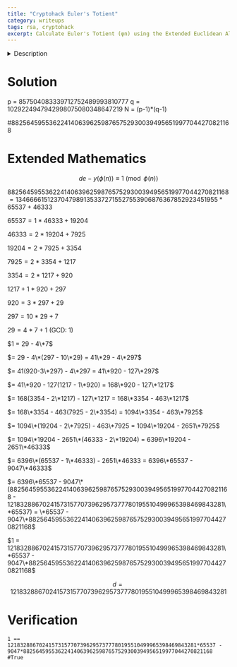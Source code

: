 ```yaml
---
title: "Cryptohack Euler's Totient"
category: writeups
tags: rsa, cryptohack
excerpt: Calculate Euler's Totient (φn) using the Extended Euclidean Algorithm.
---
```

<script type="text/x-mathjax-config">
MathJax.Hub.Config({
  tex2jax: {
    inlineMath: [['$','$'], ['\\(','\\)']],
    processEscapes: true
  }
});
</script>
<script src="https://cdnjs.cloudflare.com/ajax/libs/mathjax/2.7.0/MathJax.js?config=TeX-AMS-MML_HTMLorMML" type="text/javascript"></script>

<details>
<summary>Description</summary>
RSA relies on the difficulty of the factorisation of the modulus N. If the primes can be found then we can calculate the Euler totient of N and thus decrypt the ciphertext.

Given N = p*q and two primes:

p = 857504083339712752489993810777

q = 1029224947942998075080348647219

What is the totient of N?
</details>

# Solution
p = 857504083339712752489993810777
q = 1029224947942998075080348647219
N = (p-1)*(q-1)

\#882564595536224140639625987657529300394956519977044270821168
# Extended Mathematics
$$de - y(\phi(n)) \equiv 1 \pmod{\phi(n)}$$

$882564595536224140639625987657529300394956519977044270821168 = 13466661512370479891353372715527553906876367852923451955*65537 + 46333$

$65537 = 1*46333 + 19204$

$46333 = 2*19204 + 7925$

$19204 = 2*7925 + 3354$

$7925 = 2*3354 + 1217$

$3354 = 2*1217 + 920$

$1217 + 1*920 + 297$

$920 = 3*297 + 29$

$297 = 10*29 + 7$

$29 = 4*7 + 1$ (GCD: 1)

$1 = 29 - 4\*7$

$= 29 - 4\*(297 - 10\*29) = 41\*29 - 4\*297$

$= 41(920-3\*297) - 4\*297 = 41\*920 - 127\*297$

$= 41\*920 - 127(1217 - 1\*920) = 168\*920 - 127\*1217$

$= 168(3354 - 2\*1217) - 127\*1217 = 168\*3354 - 463\*1217$

$= 168\*3354 - 463(7925 - 2\*3354) = 1094\*3354 - 463\*7925$

$= 1094\*(19204 - 2\*7925) - 463\*7925 = 1094\*19204 - 2651\*7925$

$= 1094\*19204 - 2651\*(46333 - 2\*19204) = 6396\*19204 - 2651\*46333$

$= 6396\*(65537 - 1\*46333) - 2651\*46333 = 6396\*65537 - 9047\*46333$

$= 6396\*65537 - 9047\*(882564595536224140639625987657529300394956519977044270821168 - 121832886702415731577073962957377780195510499965398469843281\*65537) = \*65537 - 9047\*882564595536224140639625987657529300394956519977044270821168$

$1 = 121832886702415731577073962957377780195510499965398469843281\*65537 - 9047\*882564595536224140639625987657529300394956519977044270821168$

$$d = 121832886702415731577073962957377780195510499965398469843281$$

# Verification
```
1 == 121832886702415731577073962957377780195510499965398469843281*65537 - 9047*882564595536224140639625987657529300394956519977044270821168
#True
```
